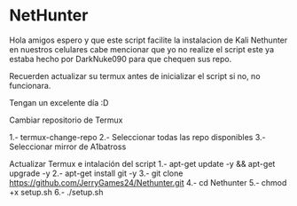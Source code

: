 # NetHunter
Hola amigos espero y que este script facilite la instalacion de Kali Nethunter en nuestros celulares
cabe mencionar que yo no realize el script este ya estaba hecho por DarkNuke090 para que chequen sus repo.

Recuerden actualizar su termux antes de inicializar el script si no, no funcionara.

Tengan un excelente día :D


Cambiar repositorio de Termux

1.- termux-change-repo
2.- Seleccionar todas las repo disponibles
3.- Seleccionar mirror de A1batross


Actualizar Termux e intalación del script
1.- apt-get update -y && apt-get upgrade -y
2.- apt-get install git -y
3.- git clone https://github.com/JerryGames24/Nethunter.git
4.- cd Nethunter
5.- chmod +x setup.sh
6.- ./setup.sh
